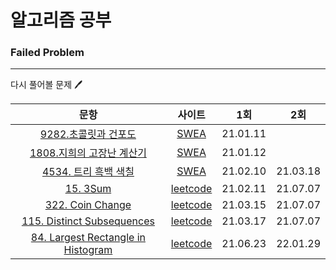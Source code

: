 # 알고리즘 공부


### Failed Problem

------

다시 풀어볼 문제​ :pen:



|                             문항                             |                            사이트                            |   1회    |   2회    |
| :----------------------------------------------------------: | :----------------------------------------------------------: | :------: | :------: |
| [9282.초콜릿과 건포도](https://github.com/seunghyukshin/study-note-algorithm/tree/master/swexpert/9282.%20%EC%B4%88%EC%BD%9C%EB%A6%BF%EA%B3%BC%20%EA%B1%B4%ED%8F%AC%EB%8F%84) | [SWEA](https://swexpertacademy.com/main/code/problem/problemDetail.do?contestProbId=AW9j-qfacIEDFAUY) | 21.01.11 |          |
| [1808.지희의 고장난 계산기](https://github.com/seunghyukshin/study-note-algorithm/tree/master/swexpert/1808.%20%EC%A7%80%ED%9D%AC%EC%9D%98%20%EA%B3%A0%EC%9E%A5%EB%82%9C%20%EA%B3%84%EC%82%B0%EA%B8%B0) | [SWEA](https://swexpertacademy.com/main/code/problem/problemDetail.do?contestProbId=AV4yC3pqCegDFAUx) | 21.01.12 |          |
| [4534. 트리 흑백 색칠](https://github.com/seunghyukshin/study-note-algorithm/tree/master/swexpert/4534.%20%ED%8A%B8%EB%A6%AC%20%ED%9D%91%EB%B0%B1%20%EC%83%89%EC%B9%A0) | [SWEA](https://swexpertacademy.com/main/code/problem/problemDetail.do?contestProbId=AWO6esOKOKQDFAWw) | 21.02.10 | 21.03.18 |
| [15. 3Sum](https://github.com/seunghyukshin/study-note-algorithm/tree/master/leetcode/15.%203Sum) |       [leetcode](https://leetcode.com/problems/3sum/)        | 21.02.11 | 21.07.07 |
| [322. Coin Change](https://github.com/seunghyukshin/study-note-algorithm/tree/master/leetcode/322.%20Coin%20Change) |    [leetcode](https://leetcode.com/problems/coin-change/)    | 21.03.15 | 21.07.07 |
| [115. Distinct Subsequences](https://github.com/seunghyukshin/study-note-algorithm/tree/master/leetcode/115.%20Distinct%20Subsequences) | [leetcode](https://leetcode.com/problems/distinct-subsequences/) | 21.03.17 | 21.07.07 |
| [84. Largest Rectangle in Histogram](https://github.com/seunghyukshin/study-note-algorithm/tree/master/leetcode/84.%20Largest%20Rectangle%20in%20Histogram) | [leetcode](https://leetcode.com/problems/largest-rectangle-in-histogram/) | 21.06.23 | 22.01.29 |

